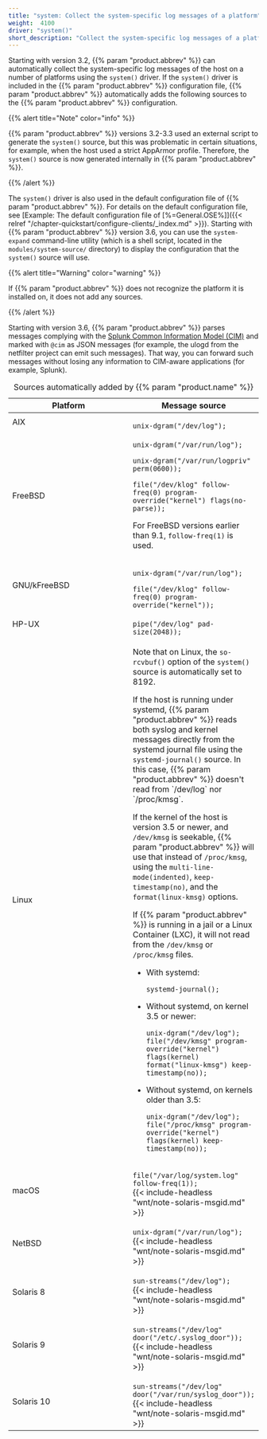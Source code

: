 ```yaml
---
title: "system: Collect the system-specific log messages of a platform"
weight:  4100
driver: "system()"
short_description: "Collect the system-specific log messages of a platform"
---
```

<!-- DISCLAIMER: This file is based on the syslog-ng Open Source Edition documentation https://github.com/balabit/syslog-ng-ose-guides/commit/2f4a52ee61d1ea9ad27cb4f3168b95408fddfdf2 and is used under the terms of The syslog-ng Open Source Edition Documentation License. The file has been modified by Axoflow. -->

Starting with version 3.2, {{% param "product.abbrev" %}} can automatically collect the system-specific log messages of the host on a number of platforms using the <code>system()</code> driver. If the <code>system()</code> driver is included in the {{% param "product.abbrev" %}} configuration file, {{% param "product.abbrev" %}} automatically adds the following sources to the {{% param "product.abbrev" %}} configuration.

{{% alert title="Note" color="info" %}}

{{% param "product.abbrev" %}} versions 3.2-3.3 used an external script to generate the <code>system()</code> source, but this was problematic in certain situations, for example, when the host used a strict AppArmor profile. Therefore, the <code>system()</code> source is now generated internally in {{% param "product.abbrev" %}}.

{{% /alert %}}

The <code>system()</code> driver is also used in the default configuration file of {{% param "product.abbrev" %}}. For details on the default configuration file, see [Example: The default configuration file of [%=General.OSE%]]({{< relref "/chapter-quickstart/configure-clients/_index.md" >}}). Starting with {{% param "product.abbrev" %}} version 3.6, you can use the <code>system-expand</code> command-line utility (which is a shell script, located in the <code>modules/system-source/</code> directory) to display the configuration that the <code>system()</code> source will use.

{{% alert title="Warning" color="warning" %}}

If {{% param "product.abbrev" %}} does not recognize the platform it is installed on, it does not add any sources.

{{% /alert %}}

Starting with version 3.6, {{% param "product.abbrev" %}} parses messages complying with the [Splunk Common Information Model (CIM)](http://docs.splunk.com/Documentation/CIM/latest/User/Overview) and marked with <code>@cim</code> as JSON messages (for example, the ulogd from the netfilter project can emit such messages). That way, you can forward such messages without losing any information to CIM-aware applications (for example, Splunk).

<table>
<caption>Sources automatically added by {{% param "product.name" %}}</caption>
<colgroup>
<col style="width: 50%" />
<col style="width: 50%" />
</colgroup>
<thead>
<tr class="header">
<th>Platform</th>
<th>Message source</th>
</tr>
</thead>
<tbody>
<tr class="odd">
<td>AIX</td>
<td><code>
unix-dgram(&quot;/dev/log&quot;);
</code></td>
</tr>
<tr class="even">
<td>FreeBSD</td>
<td><code>
unix-dgram(&quot;/var/run/log&quot;);
</code>
<code>
unix-dgram(&quot;/var/run/logpriv&quot; perm(0600));
</code>
<code>
file(&quot;/dev/klog&quot; follow-freq(0) program-override(&quot;kernel&quot;) flags(no-parse));
</code>
<p>For FreeBSD versions earlier than 9.1, <code>follow-freq(1)</code> is used.</p></td>
</tr>
<tr class="odd">
<td>GNU/kFreeBSD</td>
<td><code>
unix-dgram(&quot;/var/run/log&quot;);
</code>
<code>
file(&quot;/dev/klog&quot; follow-freq(0) program-override(&quot;kernel&quot;));
</code></td>
</tr>
<tr class="even">
<td>HP-UX</td>
<td><code>
pipe(&quot;/dev/log&quot; pad-size(2048));
</code></td>
</tr>
<tr class="odd">
<td>Linux</td>
<td>
<p>Note that on Linux, the <code>so-rcvbuf()</code> option of the <code>system()</code> source is automatically set to 8192.</p>
<p>If the host is running under systemd, {{% param "product.abbrev" %}} reads both syslog and kernel messages directly from the systemd journal file using the <code>systemd-journal()</code> source. In this case, {{% param "product.abbrev" %}} doesn't read from `/dev/log` nor `/proc/kmsg`.</p>
<p>If the kernel of the host is version 3.5 or newer, and <code>/dev/kmsg</code> is seekable, {{% param "product.abbrev" %}} will use that instead of <code>/proc/kmsg</code>, using the <code>multi-line-mode(indented)</code>, <code>keep-timestamp(no)</code>, and the <code>format(linux-kmsg)</code> options.</p>
<p>If {{% param "product.abbrev" %}} is running in a jail or a Linux Container (LXC), it will not read from the <code>/dev/kmsg</code> or <code>/proc/kmsg</code> files.</p>
<ul>
<li><p>With systemd:</p>
<code>systemd-journal();</code>
</li>
<li><p>Without systemd, on kernel 3.5 or newer:</p>
<code>unix-dgram("/dev/log");
file("/dev/kmsg" program-override("kernel") flags(kernel) format("linux-kmsg") keep-timestamp(no));</code>
</li>
<li><p>Without systemd, on kernels older than 3.5:</p>
<code>unix-dgram("/dev/log");
file("/proc/kmsg" program-override("kernel") flags(kernel) keep-timestamp(no));</code>
</li>
</ul>
</td>
</tr>
<tr class="even">
<td>macOS</td>
<td><code>
file(&quot;/var/log/system.log&quot; follow-freq(1));
</code>
{{< include-headless "wnt/note-solaris-msgid.md" >}}</td>
</tr>
<tr class="odd">
<td>NetBSD</td>
<td><code>
unix-dgram(&quot;/var/run/log&quot;);
</code>
{{< include-headless "wnt/note-solaris-msgid.md" >}}</td>
</tr>
<tr class="even">
<td>Solaris 8</td>
<td><code>
sun-streams(&quot;/dev/log&quot;);
</code>
{{< include-headless "wnt/note-solaris-msgid.md" >}}</td>
</tr>
<tr class="odd">
<td>Solaris 9</td>
<td><code>
sun-streams(&quot;/dev/log&quot; door(&quot;/etc/.syslog_door&quot;));
</code>
{{< include-headless "wnt/note-solaris-msgid.md" >}}</td>
</tr>
<tr class="even">
<td>Solaris 10</td>
<td><code>
sun-streams(&quot;/dev/log&quot; door(&quot;/var/run/syslog_door&quot;));
</code>
{{< include-headless "wnt/note-solaris-msgid.md" >}}</td>
</tr>
</tbody>
</table>
